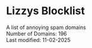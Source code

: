 # Lizzys Blocklist
A list of annoying spam domains<br>
Number of Domains: 196<br>
Last modified: 11-02-2025<br>
